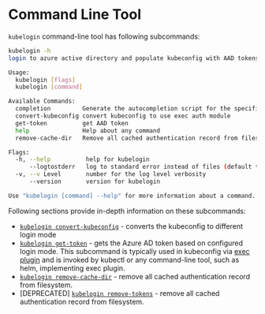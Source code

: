 # Command Line Tool

`kubelogin` command-line tool has following subcommands:

```sh
kubelogin -h
login to azure active directory and populate kubeconfig with AAD tokens

Usage:
  kubelogin [flags]
  kubelogin [command]

Available Commands:
  completion         Generate the autocompletion script for the specified shell
  convert-kubeconfig convert kubeconfig to use exec auth module
  get-token          get AAD token
  help               Help about any command
  remove-cache-dir   Remove all cached authentication record from filesystem

Flags:
  -h, --help          help for kubelogin
      --logtostderr   log to standard error instead of files (default true)
  -v, --v Level       number for the log level verbosity
      --version       version for kubelogin

Use "kubelogin [command] --help" for more information about a command.

```

Following sections provide in-depth information on these subcommands:

* [`kubelogin convert-kubeconfig`](./cli/convert-kubeconfig.md) - converts the kubeconfig to different login mode
* [`kubelogin get-token`](./cli/get-token.md) - gets the Azure AD token based on configured login mode. This subcommand is typically used in kubeconfig via [exec plugin](./concepts/exec-plugin.md) and is invoked by kubectl or any command-line tool, such as helm, implementing exec plugin.
* [`kubelogin remove-cache-dir`](./cli/remove-cache-dir.md) - remove all cached authentication record from filesystem.
* [DEPRECATED] [`kubelogin remove-tokens`](./cli/remove-cache-dir.md) - remove all cached authentication record from filesystem.

